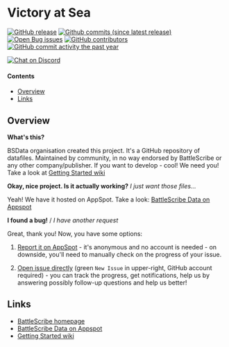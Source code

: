 Victory at Sea
==================

[![GitHub release](https://img.shields.io/github/release/BSData/victory-at-sea.svg?style=flat-square)](https://github.com/BSData/victory-at-sea/releases/latest)
[![Github commits (since latest release)](https://img.shields.io/github/commits-since/BSData/victory-at-sea/latest.svg?style=flat-square)](https://github.com/BSData/victory-at-sea/releases)
[![Open Bug issues](https://img.shields.io/github/issues/BSData/victory-at-sea/bug.svg?style=flat-square&label=bugs)](https://github.com/BSData/victory-at-sea/issues?q=is%3Aissue+is%3Aopen+label%3Abug)
[![GitHub contributors](https://img.shields.io/github/contributors/BSData/victory-at-sea.svg?style=flat-square)](https://github.com/BSData/victory-at-sea/graphs/contributors)
[![GitHub commit activity the past year](https://img.shields.io/github/commit-activity/y/BSData/victory-at-sea.svg?style=flat-square)](https://github.com/BSData/victory-at-sea/pulse/monthly)

[![Chat on Discord](https://img.shields.io/discord/558412685981777922.svg?logo=discord&style=popout-square)](https://discord.gg/KqPVhds)

#### Contents ####

* [Overview][]
* [Links][]

## Overview ##
[Overview]: #overview

__What's this?__

BSData organisation created this project. It's a GitHub repository of datafiles.
Maintained by community, in no way endorsed by BattleScribe or any other company/publisher. If you want
to develop - cool! We need you! Take a look at [Getting Started wiki][]

__Okay, nice project. Is it actually working?__ _I just want those files..._

Yeah! We have it hosted on AppSpot. Take a look: [BattleScribe Data on Appspot][]

__I found a bug!__ / *I have another request*

Great, thank you! Now, you have some options:

1. [Report it on AppSpot][] - it's anonymous and no account is needed - on downside, you'll need to manually check on the progress of your issue.

2. [Open issue directly][] (green `New Issue` in upper-right, GitHub account required) - you can track the progress, get notifications, help us by answering possibly follow-up questions and help us better!

## Links ##
[Links]: #links

* [BattleScribe homepage][]
* [BattleScribe Data on Appspot][]
* [Getting Started wiki][]

[Report it on Appspot]: http://battlescribedata.appspot.com/#/repo/victory-at-sea
[Open Issue directly]: https://github.com/BSData/victory-at-sea/issues
[BattleScribe homepage]: http://www.battlescribe.net/
[BattleScribe Data on Appspot]: http://battlescribedata.appspot.com/#/repos
[Getting Started wiki]: https://github.com/BSData/catalogue-development/wiki/Getting-Started#contributing
